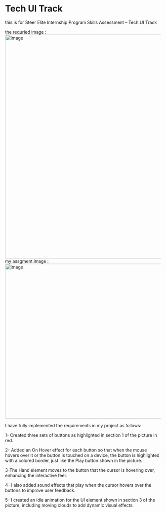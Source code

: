 # Tech UI Track 
 this is for Steer Elite Internship Program 
Skills Assessment – Tech UI Track

the requried image :
<img width="1283" height="722" alt="image" src="https://github.com/user-attachments/assets/9724c54c-6a0d-405f-af36-4710d6b39832" />
my assgment image :
<img width="886" height="499" alt="image" src="https://github.com/user-attachments/assets/b407c707-04b4-4da6-9114-65373981dccd" />


I have fully implemented the requirements in my project as follows:

1- Created three sets of buttons as highlighted in section 1 of the picture in red.

2- Added an On Hover effect for each button so that when the mouse hovers over it or the button is touched on a device, the button is highlighted with a colored border, just like the Play button shown in the picture.

3-The Hand element moves to the button that the cursor is hovering over, enhancing the interactive feel.

4- I also added sound effects that play when the cursor hovers over the buttons to improve user feedback.

5- I created an idle animation for the UI element shown in section 3 of the picture, including moving clouds to add dynamic visual effects.
